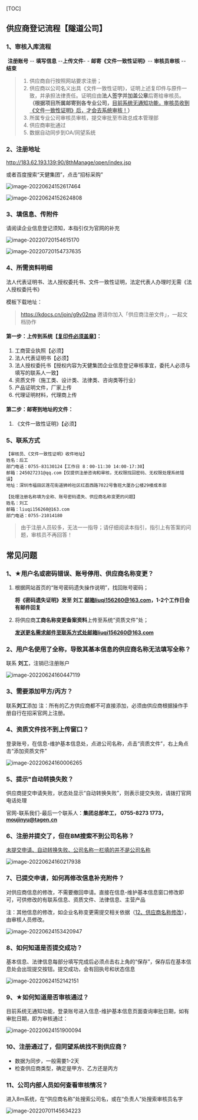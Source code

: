 [TOC]

## 供应商登记流程【隧道公司】

### 1、审核入库流程



​             **注册账号** -- **填写信息** --**上传文件**- - **邮寄《文件一致性证明》**-- **审核员审核** -- **结束**



> 1. 供应商自行按照网站要求注册；
> 2. 供应商以公司名义出具《文件一致性证明》，证明上述复印件与原件一致，并承担法律责任。证明应由**法人签字并加盖公章**后寄给审核员。**（根据项目所属邮寄到各专业公司，<u>目前系统无通知功能，审核员收到《文件一致性证明》后，才会去系统审核！</u>）**
> 3. 所属专业公司审核员审核，提交审批至市政总成本管理部
> 4. 供应商审批通过
> 5. 数据自动同步到OA/同望系统

> 
>

### 2、注册地址

http://183.62.193.139:90/8thManage/open/index.jsp

或者百度搜索“天健集团”，点击“招标采购”

![image-20220624152617464](http://yuntu.dingdingxia.xyz/md/202207191422435.png)

![image-20220624152624808](http://yuntu.dingdingxia.xyz/md/202207191422396.png)

### 3、填信息、传附件

请阅读企业信息登记须知，本指引仅为官网的补充

![image-20220720154615170](http://yuntu.dingdingxia.xyz/md/202207201546256.png)

![image-20220720154737635](http://yuntu.dingdingxia.xyz/md/202207201547747.png)

### 4、所需资料明细

法人代表证明书、法人授权委托书、文件一致性证明，法定代表人办理时无需《法人授权委托书》

模板下载地址：

> https://kdocs.cn/join/g9v02ma
> 邀请你加入「供应商注册文件」，一起文档协作

#### 第一步：上传到系统【<u>复印件必须盖章</u>】：

1. 工商营业执照【必须】
2. 法人代表证明书【必须】
3. 法人授权委托书【授权内容为天健集团企业信息登记审核事宜，委托人必须与填写的联系人一致】
4. 资质文件（施工类、设计类、法律类、咨询类等行业）
5. 产品证明文件，厂家上传
6. 代理证明材料，代理商上传

#### 第二步：邮寄到地址的文件：

1. 《文件一致性证明》【必须】

### 5、联系方式

```
【审核员、《文件一致性证明》收件地址】
姓名：后工
部门电话：0755-83130124【工作日 8：00-11:30 14:00-17:30】
邮箱：245027231@qq.com【仅提供注册咨询和审核，无权限找回密码、无权限处理系统错误】
地址：深圳市福田区莲花街道狮岭社区红荔西路7022号鲁班大厦办公楼29楼成本部

【处理注册名称填为全称、账号密码遗失、供应商名称变更的问题】
姓名：刘工
邮箱：liuqi156260@163.com
部门电话：0755-21014180
```

> 由于注册人员较多，无法一一指导；请仔细阅读本指引，指引上有答案的问题，审核员不再回答！

## 常见问题

### 1、★用户名或密码错误、账号停用、供应商名称变更？

1. 根据网站首页的“账号密码遗失操作说明”，找回账号密码；

   **将《密码遗失证明》发至 刘工 邮箱liuqi156260@163.com，1-2个工作日会有邮件回复**

2. 将供应商**工商名称变更备案资料**上传至系统“资质文件”处；

   **发送更名需求邮件至联系方式处邮箱liuqi156260@163.com**


### 2、用户名使用了全称，导致其基本信息的供应商名称无法填写全称？

联系 **刘工**，注销已注册账户

![image-20220624160447119](http://yuntu.dingdingxia.xyz/md/202207201551167.png)

### 3、需要添加甲方/丙方？

联系**刘工**添加
注：所有的乙方供应商都不可直接添加，必须由供应商根据操作手册自行在招采官网上注册。

### 4、资质文件找不到上传窗口？

登录账号，在信息-维护基本信息处，点进公司名称，点击“资质文件”，右上角点击“添加资质文件”

![image-20220624160006265](http://yuntu.dingdingxia.xyz/md/202207201551796.png)

### 5、提示"自动转换失败？

供应商提交申请失败，状态处显示“自动转换失败”，则表示提交失败，请拨打官网电话处理

官网-联系我们-最后一个联系人：**集团总部牟工， 0755-8273 1773，moujinyu@tagen.cn**

### 6、注册并提交了，但在8M搜索不到公司名称？

<u>未提交申请、自动转换失败、公司名称一栏填的并不是公司名称</u>

![image-20220624160217938](http://yuntu.dingdingxia.xyz/md/202207201551317.png)

### 7、已提交申请，如何再修改信息补充附件？

对供应商信息的修改，不需要撤回申请。直接在信息-维护基本信息窗口修改即可，可供修改的有联系信息、资质文件、法律信息、主营产品

注：其他信息的修改，如企业名称变更需提交相关依据（<u>12、供应商名称修改</u>），由审核人员修改。

![image-20220624153420947](http://yuntu.dingdingxia.xyz/md/202207201551699.png)

### 8、如何知道是否提交成功？

基本信息、法律信息每部分填写完成后必须点击右上角的“保存”，保存后在基本信息处会出现提交按钮。提交成功，会有回执号和状态信息

![image-20220624152142151](http://yuntu.dingdingxia.xyz/md/202207201551872.png)

### 9、★如何知道是否审核通过？

目前系统无通知功能，登录账号进入信息-维护基本信息页面查询审批日期，如有审批日期，即为审核通过：

![image-20220624151900094](http://yuntu.dingdingxia.xyz/md/202207201551591.png)

### 10、注册通过了，但同望系统找不到供应商？

- 数据为同步，一般需要1-2天
- 检查供应商类型，确定是甲方、乙方还是丙方

### 11、公司内部人员如何查看审核情况？

进入8m系统，在“供应商名称”处搜索公司名，或在“负责人”处搜索审核员名字

![image-20220701145634223](http://yuntu.dingdingxia.xyz/md/202207201551517.png)

